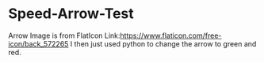 # Speed-Arrow-Test

Arrow Image is from FlatIcon Link:https://www.flaticon.com/free-icon/back_572265
I then just used python to change the arrow to green and red.
